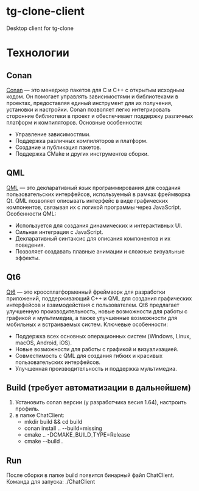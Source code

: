 # tg-clone-client
Desktop client for tg-clone

# Технологии

## Conan
[Conan](https://conan.io/) — это менеджер пакетов для C и C++ с открытым исходным кодом. Он помогает управлять зависимостями и библиотеками в проектах, предоставляя единый инструмент для их получения, установки и настройки. Conan позволяет легко интегрировать сторонние библиотеки в проект и обеспечивает поддержку различных платформ и компиляторов. Основные особенности:

- Управление зависимостями.
- Поддержка различных компиляторов и платформ.
- Создание и публикация пакетов.
- Поддержка CMake и других инструментов сборки.

## QML
[QML](https://doc.qt.io/qt-6/qmlapplications.html) — это декларативный язык программирования для создания пользовательских интерфейсов, используемый в рамках фреймворка Qt. QML позволяет описывать интерфейс в виде графических компонентов, связывая их с логикой программы через JavaScript. Особенности QML:

- Используется для создания динамических и интерактивных UI.
- Сильная интеграция с JavaScript.
- Декларативный синтаксис для описания компонентов и их поведения.
- Позволяет создавать плавные анимации и сложные визуальные эффекты.

## Qt6
[Qt6](https://www.qt.io/qt6) — это кроссплатформенный фреймворк для разработки приложений, поддерживающий C++ и QML для создания графических интерфейсов и взаимодействия с пользователем. Qt6 предлагает улучшенную производительность, новые возможности для работы с графикой и мультимедиа, а также улучшенные возможности для мобильных и встраиваемых систем. Ключевые особенности:

- Поддержка всех основных операционных систем (Windows, Linux, macOS, Android, iOS).
- Новые возможности для работы с графикой и визуализацией.
- Совместимость с QML для создания гибких и красивых пользовательских интерфейсов.
- Улучшенная производительность и поддержка мультимедиа.

## Build (требует автоматизации в дальнейшем)
 1. Установить conan версии (у разработчика весия 1.64), настроить профиль.
 2. в папке ChatClient:
    - mkdir build && cd build
    - conan install .. --build=missing
    - cmake .. -DCMAKE_BUILD_TYPE=Release
    - cmake --build .
    
## Run
После сборки в папке build появится бинарный файл ChatClient.
Команда для запуска: ./ChatClient

